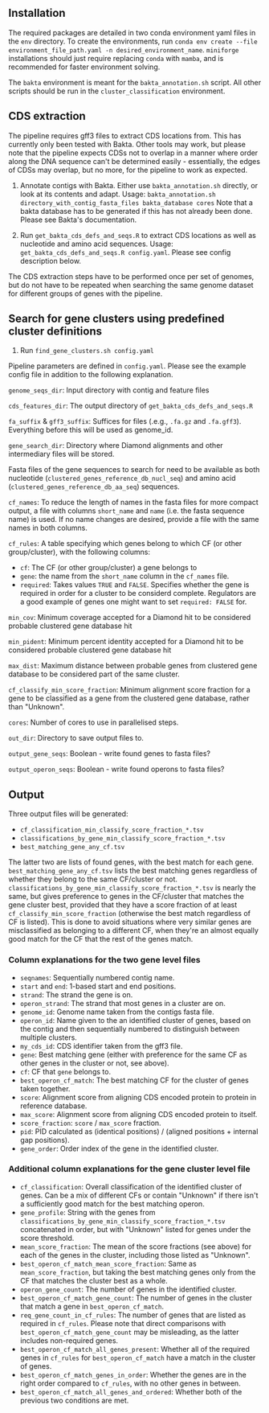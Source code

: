## Installation

The required packages are detailed in two conda environment yaml files in the `env` directory. To create the environments, run `conda env create --file environment_file_path.yaml -n desired_environment_name`. `miniforge` installations should just require replacing `conda` with `mamba`, and is recommended for faster environment solving.

The `bakta` environment is meant for the `bakta_annotation.sh` script. All other scripts should be run in the `cluster_classification` environment.

## CDS extraction

The pipeline requires gff3 files to extract CDS locations from. This has currently only been tested with Bakta. Other tools may work, but please note that the pipeline expects CDSs not to overlap in a manner where order along the DNA sequence can't be determined easily - essentially, the edges of CDSs may overlap, but no more, for the pipeline to work as expected.


1. Annotate contigs with Bakta. Either use `bakta_annotation.sh` directly, or look at its contents and adapt.
    Usage: `bakta_annotation.sh directory_with_contig_fasta_files bakta_database cores`
    Note that a bakta database has to be generated if this has not already been done. Please see Bakta's documentation.

2. Run `get_bakta_cds_defs_and_seqs.R` to extract CDS locations as well as nucleotide and amino acid sequences.
    Usage: `get_bakta_cds_defs_and_seqs.R config.yaml`. Please see config description below.


The CDS extraction steps have to be performed once per set of genomes, but do not have to be repeated when searching the same genome dataset for different groups of genes with the pipeline.

## Search for gene clusters using predefined cluster definitions

1. Run `find_gene_clusters.sh config.yaml`

Pipeline parameters are defined in `config.yaml`. Please see the example config file in addition to the following explanation.

`genome_seqs_dir`: Input directory with contig and feature files

`cds_features_dir`: The output directory of `get_bakta_cds_defs_and_seqs.R`

`fa_suffix` & `gff3_suffix`: Suffices for files (.e.g., `.fa.gz` and `.fa.gff3`). Everything before this will be used as genome_id.

`gene_search_dir`: Directory where Diamond alignments and other intermediary files will be stored.

Fasta files of the gene sequences to search for need to be available as both nucleotide (`clustered_genes_reference_db_nucl_seq`) and amino acid (`clustered_genes_reference_db_aa_seq`) sequences. 

`cf_names`: To reduce the length of names in the fasta files for more compact output, a file with columns `short_name` and `name` (i.e. the fasta sequence name) is used. If no name changes are desired, provide a file with the same names in both columns.

`cf_rules`: A table specifying which genes belong to which CF (or other group/cluster), with the following columns:
- `cf`: The CF (or other group/cluster) a gene belongs to
- `gene`: the name from the `short_name` column in the `cf_names` file.
- `required`: Takes values `TRUE` and `FALSE`. Specifies whether the gene is required in order for a cluster to be considerd complete. Regulators are a good example of genes one might want to set `required: FALSE` for.

`min_cov`: Minimum coverage accepted for a Diamond hit to be considered probable clustered gene database hit

`min_pident`: Minimum percent identity accepted for a Diamond hit to be considered probable clustered gene database hit

`max_dist`: Maximum distance between probable genes from clustered gene database to be considered part of the same cluster.

`cf_classify_min_score_fraction`: Minimum alignment score fraction for a gene to be classified as a gene from the clustered gene database, rather than "Unknown".

`cores`: Number of cores to use in parallelised steps.

`out_dir`: Directory to save output files to.

`output_gene_seqs`: Boolean - write found genes to fasta files?

`output_operon_seqs`: Boolean - write found operons to fasta files?

## Output

Three output files will be generated:

- `cf_classification_min_classify_score_fraction_*.tsv`
- `classifications_by_gene_min_classify_score_fraction_*.tsv`
- `best_matching_gene_any_cf.tsv`

The latter two are lists of found genes, with the best match for each gene. `best_matching_gene_any_cf.tsv` lists the best matching genes regardless of whether they belong to the same CF/cluster or not. `classifications_by_gene_min_classify_score_fraction_*.tsv` is nearly the same, but gives preference to genes in the CF/cluster that matches the gene cluster best, provided that they have a score fraction of at least `cf_classify_min_score_fraction` (otherwise the best match regardless of CF is listed). This is done to avoid situations where very similar genes are misclassified as belonging to a different CF, when they're an almost equally good match for the CF that the rest of the genes match.


### Column explanations for the two gene level files

- `seqnames`: Sequentially numbered contig name.
- `start` and `end`: 1-based start and end positions.
- `strand`: The strand the gene is on.
- `operon_strand`: The strand that most genes in a cluster are on.
- `genome_id`: Genome name taken from the contigs fasta file.
- `operon_id`: Name given to the an identified cluster of genes, based on the contig and then sequentially numbered to distinguish between multiple clusters.
- `my_cds_id`: CDS identifier taken from the gff3 file.
- `gene`: Best matching gene (either with preference for the same CF as other genes in the cluster or not, see above).
- `cf`: CF that `gene` belongs to.
- `best_operon_cf_match`: The best matching CF for the cluster of genes taken together.
- `score`: Alignment score from aligning CDS encoded protein to protein in reference database.
- `max_score`: Alignment score from aligning CDS encoded protein to itself.
- `score_fraction`: `score` / `max_score` fraction.
- `pid`: PID calculated as (identical positions) / (aligned positions + internal gap positions).
- `gene_order`: Order index of the gene in the identified cluster.

### Additional column explanations for the gene cluster level file

- `cf_classification`: Overall classification of the identified cluster of genes. Can be a mix of different CFs or contain "Unknown" if there isn't a sufficiently good match for the best matching operon.
- `gene_profile`: String with the genes from `classifications_by_gene_min_classify_score_fraction_*.tsv` concatenated in order, but with "Unknown" listed for genes under the score threshold.
- `mean_score_fraction`: The mean of the score fractions (see above) for each of the genes in the cluster, including those listed as "Unknown".
- `best_operon_cf_match_mean_score_fraction`: Same as `mean_score_fraction`, but taking the best matching genes only from the CF that matches the cluster best as a whole.
- `operon_gene_count`: The number of genes in the identified cluster.
- `best_operon_cf_match_gene_count`: The number of genes in the cluster that match a gene in `best_operon_cf_match`.
- `req_gene_count_in_cf_rules`: The number of genes that are listed as required in `cf_rules`. Please note that direct comparisons with `best_operon_cf_match_gene_count` may be misleading, as the latter includes non-required genes.
- `best_operon_cf_match_all_genes_present`: Whether all of the required genes in `cf_rules` for `best_operon_cf_match` have a match in the cluster of genes.
- `best_operon_cf_match_genes_in_order`: Whether the genes are in the right order compared to `cf_rules`, with no other genes in between.
- `best_operon_cf_match_all_genes_and_ordered`: Whether both of the previous two conditions are met.
